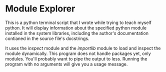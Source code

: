 <h1>Module Explorer</h1>
This is a python terminal script that I wrote while trying to teach myself python.
It will display information about the specified python module installed in the system
libraries, including the author's documentation contianed in the source file's docstrings.

It uses the <i>inspect</i> module and the <i>importlib</i> module to load and inspect the
module dynamically. This program does not handle packages yet, only modules. You'll probably
want to pipe the output to less. Running the program with no arguments will give you a usage
message.

